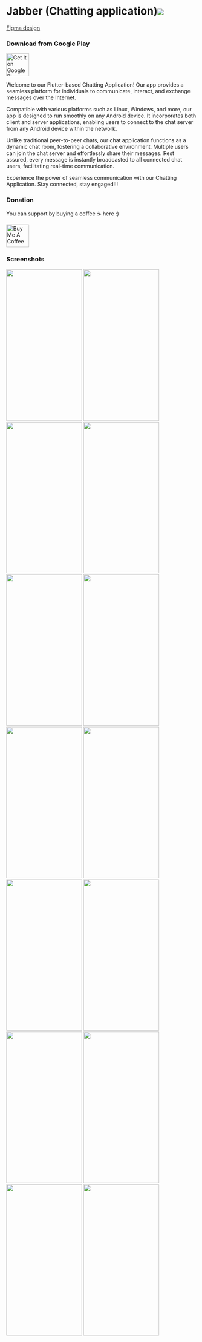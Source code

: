 # Jabber (Chatting application)<a href="https://github.com/chitraarasu/Jabber/blob/master/LICENSE" alt="GitHub license"><img src="https://img.shields.io/badge/License-GPL%20v3-blue.svg" ></a>

<a href="https://www.figma.com/proto/FdZiXa1y3BM0SOGxSC1D5D/Jabber?node-id=0%3A1&scaling=scale-down&page-id=0%3A1&starting-point-node-id=167%3A46&show-proto-sidebar=1" target="_blank">Figma design</a>

### Download from Google Play

<a href="https://play.google.com/store/apps/details?id=com.csp.jabber" target="_blank"><img alt="Get it on Google Play" src="https://play.google.com/intl/en_us/badges/images/generic/en-play-badge.png" height="60px"/></a>

Welcome to our Flutter-based Chatting Application! Our app provides a seamless platform for individuals to communicate, interact, and exchange messages over the Internet.

Compatible with various platforms such as Linux, Windows, and more, our app is designed to run smoothly on any Android device. It incorporates both client and server applications, enabling users to connect to the chat server from any Android device within the network.

Unlike traditional peer-to-peer chats, our chat application functions as a dynamic chat room, fostering a collaborative environment. Multiple users can join the chat server and effortlessly share their messages. Rest assured, every message is instantly broadcasted to all connected chat users, facilitating real-time communication.

Experience the power of seamless communication with our Chatting Application. Stay connected, stay engaged!!!


### Donation
You can support by buying a coffee ☕️ here :)

<a href="https://www.buymeacoffee.com/ckncreation" target="_blank"><img src="https://cdn.buymeacoffee.com/buttons/v2/default-yellow.png" alt="Buy Me A Coffee"  height="60px"/></a>

### Screenshots

<p float="left">
  <img src="https://user-images.githubusercontent.com/75994428/210581236-b68b9ded-820f-4bb0-bec7-a9192ded530a.jpg" width="200" height="400" />
  <img src="https://user-images.githubusercontent.com/75994428/210581240-8677a4bf-f199-41b2-b01f-e4ddcdb341a2.jpg" width="200" height="400" />
  <img src="https://user-images.githubusercontent.com/75994428/210581243-2dbc8c34-2405-492a-9ae0-ebfd2d45638b.jpg" width="200" height="400" />
  <img src="https://github.com/chitraarasu/Jabber/assets/75994428/9ec3167d-dd4e-4dd3-ad2a-8e6456386c0d" width="200" height="400" />

  <img src="https://github.com/chitraarasu/Jabber/assets/75994428/e5bf108d-9672-4df7-b694-325dd81ece1a" width="200" height="400" />
  <img src="https://user-images.githubusercontent.com/75994428/210581254-5517e0b4-308a-4b05-b80f-edaebf98dc43.jpg" width="200" height="400" />
  <img src="https://user-images.githubusercontent.com/75994428/210581260-e4df3f47-9754-42ae-83e9-5f9e4adebcd0.jpg" width="200" height="400" />
  <img src="https://user-images.githubusercontent.com/75994428/210581202-f4ed92d6-eb2f-4afd-857b-e28e310ca58b.jpg" width="200" height="400" />

  <img src="https://user-images.githubusercontent.com/75994428/210581209-b8163985-c270-4b4d-9543-05c88e79c3b4.jpg" width="200" height="400" />
  <img src="https://user-images.githubusercontent.com/75994428/210581215-0c0d394e-e03b-4a51-a011-c40249d81151.jpg" width="200" height="400" />
  <img src="https://github.com/chitraarasu/Jabber/assets/75994428/1cccd7a9-e983-4771-8fce-0d11dfe11e39" width="200" height="400" />
  <img src="https://user-images.githubusercontent.com/75994428/210581224-7c50acac-f41c-48a8-90fb-cc8abe478b5d.jpg" width="200" height="400" /> 

  <img src="https://user-images.githubusercontent.com/75994428/210581226-254000e3-3f4e-4da2-95f4-2cfcc1d11183.jpg" width="200" height="400" /> 
  <img src="https://github.com/chitraarasu/Jabber/assets/75994428/648765e7-746b-41fe-aded-42810cb3d328" width="200" height="400" /> 

</p>
